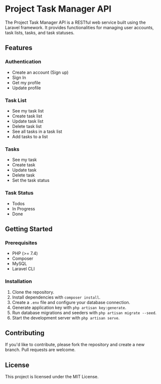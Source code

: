 # Project Task Manager API

The Project Task Manager API is a RESTful web service built using the Laravel framework. It provides functionalities for managing user accounts, task lists, tasks, and task statuses.

## Features

### Authentication

- Create an account (Sign up)
- Sign In
- Get my profile
- Update profile

### Task List

- See my task list
- Create task list
- Update task list
- Delete task list
- See all tasks in a task list
- Add tasks to a list

### Tasks

- See my task
- Create task
- Update task
- Delete task
- Set the task status

### Task Status

- Todos
- In Progress
- Done

## Getting Started

### Prerequisites

- PHP (>= 7.4)
- Composer
- MySQL
- Laravel CLI

### Installation

1. Clone the repository.
2. Install dependencies with `composer install`.
3. Create a `.env` file and configure your database connection.
4. Generate application key with `php artisan key:generate`.
5. Run database migrations and seeders with `php artisan migrate --seed`.
6. Start the development server with `php artisan serve`.

## Contributing

If you'd like to contribute, please fork the repository and create a new branch. Pull requests are welcome.

## License

This project is licensed under the MIT License.
